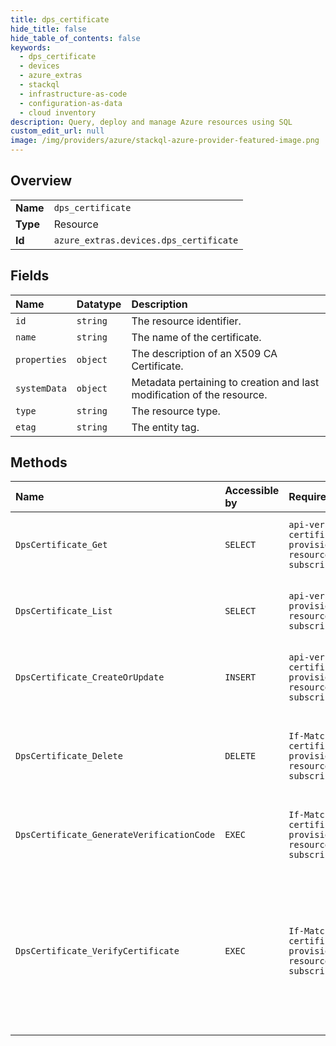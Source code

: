 ```yaml
---
title: dps_certificate
hide_title: false
hide_table_of_contents: false
keywords:
  - dps_certificate
  - devices
  - azure_extras    
  - stackql
  - infrastructure-as-code
  - configuration-as-data
  - cloud inventory
description: Query, deploy and manage Azure resources using SQL
custom_edit_url: null
image: /img/providers/azure/stackql-azure-provider-featured-image.png
---
```

  
    

## Overview
<table><tbody>
<tr><td><b>Name</b></td><td><code>dps_certificate</code></td></tr>
<tr><td><b>Type</b></td><td>Resource</td></tr>
<tr><td><b>Id</b></td><td><code>azure_extras.devices.dps_certificate</code></td></tr>
</tbody></table>

## Fields
| Name | Datatype | Description |
|:-----|:---------|:------------|
| `id` | `string` | The resource identifier. |
| `name` | `string` | The name of the certificate. |
| `properties` | `object` | The description of an X509 CA Certificate. |
| `systemData` | `object` | Metadata pertaining to creation and last modification of the resource. |
| `type` | `string` | The resource type. |
| `etag` | `string` | The entity tag. |
## Methods
| Name | Accessible by | Required Params | Description |
|:-----|:--------------|:----------------|:------------|
| `DpsCertificate_Get` | `SELECT` | `api-version, certificateName, provisioningServiceName, resourceGroupName, subscriptionId` | Get the certificate from the provisioning service. |
| `DpsCertificate_List` | `SELECT` | `api-version, provisioningServiceName, resourceGroupName, subscriptionId` | Get all the certificates tied to the provisioning service. |
| `DpsCertificate_CreateOrUpdate` | `INSERT` | `api-version, certificateName, provisioningServiceName, resourceGroupName, subscriptionId` | Add new certificate or update an existing certificate. |
| `DpsCertificate_Delete` | `DELETE` | `If-Match, api-version, certificateName, provisioningServiceName, resourceGroupName, subscriptionId` | Deletes the specified certificate associated with the Provisioning Service |
| `DpsCertificate_GenerateVerificationCode` | `EXEC` | `If-Match, api-version, certificateName, provisioningServiceName, resourceGroupName, subscriptionId` | Generate verification code for Proof of Possession. |
| `DpsCertificate_VerifyCertificate` | `EXEC` | `If-Match, api-version, certificateName, provisioningServiceName, resourceGroupName, subscriptionId` | Verifies the certificate's private key possession by providing the leaf cert issued by the verifying pre uploaded certificate. |
